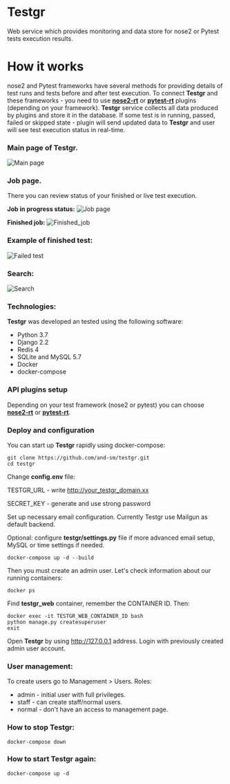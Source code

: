 # Testgr
Web service which provides monitoring and data store for nose2 or Pytest tests execution results.
# How it works
nose2 and Pytest frameworks have several methods for providing details of test runs and tests before and after test execution. To connect **Testgr** and these frameworks - you need to use [**nose2-rt**](https://github.com/and-sm/nose2rt) or [**pytest-rt**](https://github.com/and-sm/pytest-rt) plugins (depending on your framework).
 **Testgr** service collects all data produced by plugins and store it in the database.
If some test is in running, passed, failed or skipped state - plugin will send updated data to **Testgr** and user will see test execution status in real-time.

### Main page of Testgr. 

![Main page](https://i.lensdump.com/i/WzoouF.png)

### Job page. 
There you can review status of your finished or live test execution. 

**Job in progress status:**
![Job page](https://i.lensdump.com/i/iAbfNC.png)

**Finished job:**
![Finished_job](https://i.lensdump.com/i/WzonOT.png)

### Example of finished test:
![Failed test](https://i.lensdump.com/i/iAbUW5.png)

### Search:
![Search](https://i.lensdump.com/i/WzoMZ7.png)


### Technologies:
**Testgr** was developed an tested using the following software:
* Python 3.7
* Django 2.2
* Redis 4
* SQLite and MySQL 5.7
* Docker
* docker-compose

### API plugins setup
Depending on your test framework (nose2 or pytest) you can choose [**nose2-rt**](https://github.com/and-sm/nose2rt) or [**pytest-rt**](https://github.com/and-sm/pytest-rt).


### Deploy and configuration
You can start up **Testgr** rapidly using docker-compose:
```
git clone https://github.com/and-sm/testgr.git
cd testgr
```
Change **config.env** file:

TESTGR_URL - write http://your_testgr_domain.xx

SECRET_KEY - generate and use strong password

Set up necessary email configuration. Currently Testgr use Mailgun as default backend. 

Optional: configure **testgr/settings.py** file if more advanced email setup, MySQL or time settings if needed.
```
docker-compose up -d --build
```

Then you must create an admin user. Let's check information about our running containers:
```
docker ps
```
Find **testgr_web** container, remember the CONTAINER ID. Then:
```
docker exec -it TESTGR_WEB_CONTAINER_ID bash
python manage.py createsuperuser
exit
```

Open **Testgr** by using http://127.0.0.1 address. Login with previously created admin user account.

### User management:
To create users go to Management > Users.
Roles:
* admin - initial user with full privileges.
* staff - can create staff/normal users.
* normal - don't have an access to management page.

### How to stop **Testgr**:
```
docker-compose down
```

### How to start **Testgr** again:
```
docker-compose up -d
```
